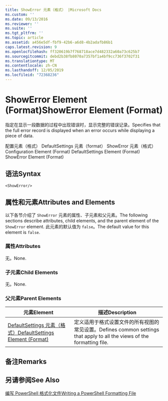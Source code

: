 ```yaml
---
title: ShowError 元素（格式） |Microsoft Docs
ms.custom: ''
ms.date: 09/13/2016
ms.reviewer: ''
ms.suite: ''
ms.tgt_pltfrm: ''
ms.topic: article
ms.assetid: a456e5df-fbf9-42b6-a6d8-4b2adafb86b1
caps.latest.revision: 9
ms.openlocfilehash: ff320619b7f768718ace7d482332a60a73c625b7
ms.sourcegitcommit: debd2b38fb8070a7357bf1a4bf9cc736f3702f31
ms.translationtype: MT
ms.contentlocale: zh-CN
ms.lasthandoff: 12/05/2019
ms.locfileid: "72368236"
---
```

# <a name="showerror-element-format"></a><span data-ttu-id="385f4-102">ShowError Element (Format)</span><span class="sxs-lookup"><span data-stu-id="385f4-102">ShowError Element (Format)</span></span>

<span data-ttu-id="385f4-103">指定在显示一段数据的过程中出现错误时，显示完整的错误记录。</span><span class="sxs-lookup"><span data-stu-id="385f4-103">Specifies that the full error record is displayed when an error occurs while displaying a piece of data.</span></span>

<span data-ttu-id="385f4-104">配置元素（格式） DefaultSettings 元素（format） ShowError 元素（格式）</span><span class="sxs-lookup"><span data-stu-id="385f4-104">Configuration Element (Format) DefaultSettings Element (Format) ShowError Element (Format)</span></span>

## <a name="syntax"></a><span data-ttu-id="385f4-105">语法</span><span class="sxs-lookup"><span data-stu-id="385f4-105">Syntax</span></span>

```scr
<ShowError/>
```

## <a name="attributes-and-elements"></a><span data-ttu-id="385f4-106">属性和元素</span><span class="sxs-lookup"><span data-stu-id="385f4-106">Attributes and Elements</span></span>

<span data-ttu-id="385f4-107">以下各节介绍了 `ShowError` 元素的属性、子元素和父元素。</span><span class="sxs-lookup"><span data-stu-id="385f4-107">The following sections describe attributes, child elements, and the parent element of the `ShowError` element.</span></span> <span data-ttu-id="385f4-108">此元素的默认值为 `false`。</span><span class="sxs-lookup"><span data-stu-id="385f4-108">The default value for this element is `false`.</span></span>

### <a name="attributes"></a><span data-ttu-id="385f4-109">属性</span><span class="sxs-lookup"><span data-stu-id="385f4-109">Attributes</span></span>

<span data-ttu-id="385f4-110">无。</span><span class="sxs-lookup"><span data-stu-id="385f4-110">None.</span></span>

### <a name="child-elements"></a><span data-ttu-id="385f4-111">子元素</span><span class="sxs-lookup"><span data-stu-id="385f4-111">Child Elements</span></span>

<span data-ttu-id="385f4-112">无。</span><span class="sxs-lookup"><span data-stu-id="385f4-112">None.</span></span>

### <a name="parent-elements"></a><span data-ttu-id="385f4-113">父元素</span><span class="sxs-lookup"><span data-stu-id="385f4-113">Parent Elements</span></span>

|<span data-ttu-id="385f4-114">元素</span><span class="sxs-lookup"><span data-stu-id="385f4-114">Element</span></span>|<span data-ttu-id="385f4-115">描述</span><span class="sxs-lookup"><span data-stu-id="385f4-115">Description</span></span>|
|-------------|-----------------|
|[<span data-ttu-id="385f4-116">DefaultSettings 元素（格式）</span><span class="sxs-lookup"><span data-stu-id="385f4-116">DefaultSettings Element (Format)</span></span>](./defaultsettings-element-format.md)|<span data-ttu-id="385f4-117">定义适用于格式设置文件的所有视图的常见设置。</span><span class="sxs-lookup"><span data-stu-id="385f4-117">Defines common settings that apply to all the views of the formatting file.</span></span>|

## <a name="remarks"></a><span data-ttu-id="385f4-118">备注</span><span class="sxs-lookup"><span data-stu-id="385f4-118">Remarks</span></span>

## <a name="see-also"></a><span data-ttu-id="385f4-119">另请参阅</span><span class="sxs-lookup"><span data-stu-id="385f4-119">See Also</span></span>

[<span data-ttu-id="385f4-120">编写 PowerShell 格式化文件</span><span class="sxs-lookup"><span data-stu-id="385f4-120">Writing a PowerShell Formatting File</span></span>](./writing-a-powershell-formatting-file.md)
